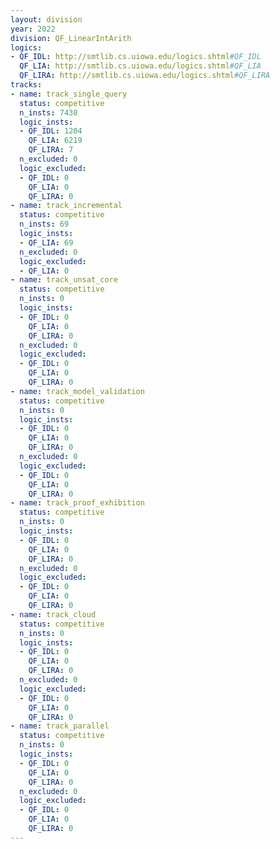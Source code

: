 ```yaml
---
layout: division
year: 2022
division: QF_LinearIntArith
logics: 
- QF_IDL: http://smtlib.cs.uiowa.edu/logics.shtml#QF_IDL
  QF_LIA: http://smtlib.cs.uiowa.edu/logics.shtml#QF_LIA
  QF_LIRA: http://smtlib.cs.uiowa.edu/logics.shtml#QF_LIRA
tracks:
- name: track_single_query
  status: competitive
  n_insts: 7430
  logic_insts:
  - QF_IDL: 1204
    QF_LIA: 6219
    QF_LIRA: 7
  n_excluded: 0
  logic_excluded:
  - QF_IDL: 0
    QF_LIA: 0
    QF_LIRA: 0
- name: track_incremental
  status: competitive
  n_insts: 69
  logic_insts:
  - QF_LIA: 69
  n_excluded: 0
  logic_excluded:
  - QF_LIA: 0
- name: track_unsat_core
  status: competitive
  n_insts: 0
  logic_insts:
  - QF_IDL: 0
    QF_LIA: 0
    QF_LIRA: 0
  n_excluded: 0
  logic_excluded:
  - QF_IDL: 0
    QF_LIA: 0
    QF_LIRA: 0
- name: track_model_validation
  status: competitive
  n_insts: 0
  logic_insts:
  - QF_IDL: 0
    QF_LIA: 0
    QF_LIRA: 0
  n_excluded: 0
  logic_excluded:
  - QF_IDL: 0
    QF_LIA: 0
    QF_LIRA: 0
- name: track_proof_exhibition
  status: competitive
  n_insts: 0
  logic_insts:
  - QF_IDL: 0
    QF_LIA: 0
    QF_LIRA: 0
  n_excluded: 0
  logic_excluded:
  - QF_IDL: 0
    QF_LIA: 0
    QF_LIRA: 0
- name: track_cloud
  status: competitive
  n_insts: 0
  logic_insts:
  - QF_IDL: 0
    QF_LIA: 0
    QF_LIRA: 0
  n_excluded: 0
  logic_excluded:
  - QF_IDL: 0
    QF_LIA: 0
    QF_LIRA: 0
- name: track_parallel
  status: competitive
  n_insts: 0
  logic_insts:
  - QF_IDL: 0
    QF_LIA: 0
    QF_LIRA: 0
  n_excluded: 0
  logic_excluded:
  - QF_IDL: 0
    QF_LIA: 0
    QF_LIRA: 0
---
```


